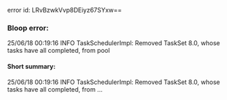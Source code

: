 error id: LRvBzwkVvp8DEiyz67SYxw==
### Bloop error:

25/06/18 00:19:16 INFO TaskSchedulerImpl: Removed TaskSet 8.0, whose tasks have all completed, from pool
#### Short summary: 

25/06/18 00:19:16 INFO TaskSchedulerImpl: Removed TaskSet 8.0, whose tasks have all completed, from ...